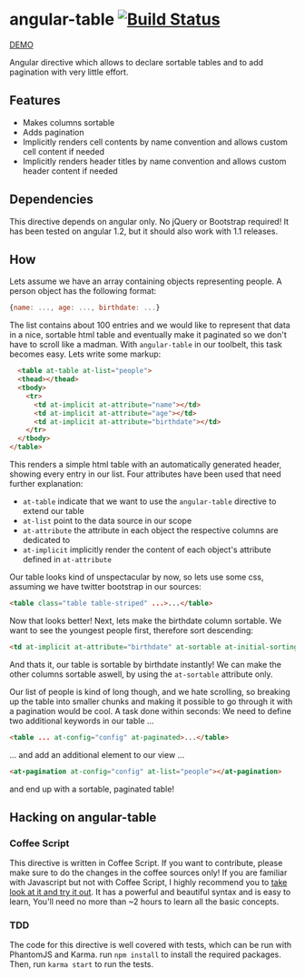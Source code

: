 # angular-table [![Build Status](https://travis-ci.org/samu/angular-table.png?branch=master)](https://travis-ci.org/samu/angular-table)

[DEMO](http://samu.github.io/angular-table/examples.html)

Angular directive which allows to declare sortable tables and to add
pagination with very little effort.

## Features
  * Makes columns sortable
  * Adds pagination
  * Implicitly renders cell contents by name convention and allows custom cell content if needed
  * Implicitly renders header titles by name convention and allows custom header content if needed

## Dependencies
This directive depends on angular only. No jQuery or Bootstrap required! It has been
tested on angular 1.2, but it should also work with 1.1 releases.

## How
Lets assume we have an array containing objects representing people. A person object has the
following format:

```javascript
{name: ..., age: ..., birthdate: ...}
```

The list contains about 100 entries and we would like to represent that data in a nice, sortable
html table and eventually make it paginated so we don't have to scroll like a madman. With
`angular-table` in our toolbelt, this task becomes easy. Lets write some markup:

```html
  <table at-table at-list="people">
  <thead></thead>
  <tbody>
    <tr>
      <td at-implicit at-attribute="name"></td>
      <td at-implicit at-attribute="age"></td>
      <td at-implicit at-attribute="birthdate"></td>
    </tr>
  </tbody>
</table>
```

This renders a simple html table with an automatically generated header, showing every entry in
our list. Four attributes have been used that need further explanation:

  * `at-table` indicate that we want to use the `angular-table` directive to extend
  our table
  * `at-list` point to the data source in our scope
  * `at-attribute` the attribute in each object the respective columns are dedicated to
  * `at-implicit` implicitly render the content of each object's attribute defined in `at-attribute`

Our table looks kind of unspectacular by now, so lets use some css, assuming we have twitter
bootstrap in our sources:

```html
<table class="table table-striped" ...>...</table>
```

Now that looks better! Next, lets make the birthdate column sortable. We want to see the
youngest people first, therefore sort descending:

```html
<td at-implicit at-attribute="birthdate" at-sortable at-initial-sorting="desc"></td>
```

And thats it, our table is sortable by birthdate instantly! We can make the other columns
sortable aswell, by using the `at-sortable` attribute only.

Our list of people is kind of long though, and we hate scrolling, so breaking up the table into
smaller chunks and making it possible to go through it with a pagination would be cool. A task
done within seconds: We need to define two additional keywords in our table ...

```html
<table ... at-config="config" at-paginated>...</table>
```

... and add an additional element to our view ...

```html
<at-pagination at-config="config" at-list="people"></at-pagination>
```

and end up with a sortable, paginated table!

## Hacking on angular-table
### Coffee Script
This directive is written in Coffee Script. If you want to contribute, please make sure to
do the changes in the coffee sources only! If you are familiar with Javascript but not with
Coffee Script, I highly recommend you to [take look at it and try it out](http://coffeescript.org).
It has a powerful and beautiful syntax and is easy to learn, You'll need no more than ~2 hours to learn all the basic concepts.

### TDD
The code for this directive is well covered with tests, which can be run with PhantomJS and
Karma. run `npm install` to install the required packages. Then, run `karma start` to run
the tests.
